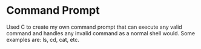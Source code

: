 # Command Prompt
Used C to create my own command prompt that can execute any valid command and handles any invalid command as a normal shell would. Some examples are: ls, cd, cat, etc.
